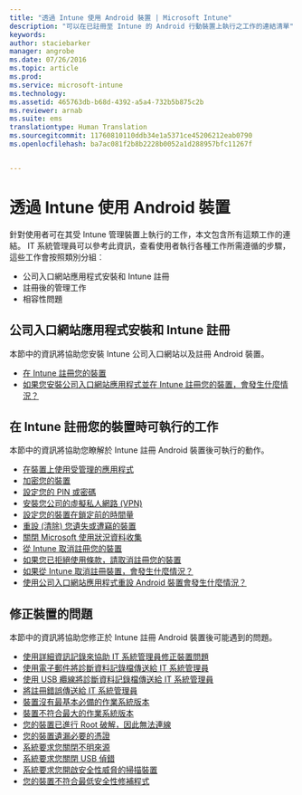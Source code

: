 ```yaml
---
title: "透過 Intune 使用 Android 裝置 | Microsoft Intune"
description: "可以在已註冊至 Intune 的 Android 行動裝置上執行之工作的連結清單"
keywords: 
author: staciebarker
manager: angrobe
ms.date: 07/26/2016
ms.topic: article
ms.prod: 
ms.service: microsoft-intune
ms.technology: 
ms.assetid: 465763db-b68d-4392-a5a4-732b5b875c2b
ms.reviewer: arnab
ms.suite: ems
translationtype: Human Translation
ms.sourcegitcommit: 11760810110ddb34e1a5371ce45206212eab0790
ms.openlocfilehash: ba7ac081f2b8b2228b0052a1d288957bfc11267f


---
```



# 透過 Intune 使用 Android 裝置

針對使用者可在其受 Intune 管理裝置上執行的工作，本文包含所有這類工作的連結。 IT 系統管理員可以參考此資訊，查看使用者執行各種工作所需遵循的步驟，這些工作會按照類別分組︰ 

- 公司入口網站應用程式安裝和 Intune 註冊 
- 註冊後的管理工作
- 相容性問題

## 公司入口網站應用程式安裝和 Intune 註冊

本節中的資訊將協助您安裝 Intune 公司入口網站以及註冊 Android 裝置。

- [在 Intune 註冊您的裝置](enroll-your-device-in-Intune-android.md)
- [如果您安裝公司入口網站應用程式並在 Intune 註冊您的裝置，會發生什麼情況？](what-happens-if-you-install-the-company-portal-app-and-enroll-your-device-in-intune-android.md)

## 在 Intune 註冊您的裝置時可執行的工作

本節中的資訊將協助您瞭解於 Intune 註冊 Android 裝置後可執行的動作。

- [在裝置上使用受管理的應用程式](use-managed-apps-on-your-device-android.md)
- [加密您的裝置](encrypt-your-device-android.md)
- [設定您的 PIN 或密碼](set-your-pin-or-password-android.md)
- [安裝您公司的虛擬私人網路 (VPN)](install-your-companys-virtual-private-network-VPN-android.md)
- [設定您的裝置在鎖定前的時間量](set-the-amount-of-time-before-your-device-is-locked-android.md)
- [重設 (清除) 您遺失或遭竊的裝置](reset-erase-your-lost-or-stolen-device-android.md)
- [關閉 Microsoft 使用狀況資料收集](turn-off-microsoft-usage-data-collection-android.md)
- [從 Intune 取消註冊您的裝置](unenroll-your-device-from-intune-android.md)
- [如果您已拒絕使用條款，請取消註冊您的裝置](unenroll-your-device-from-intune-if-you-declined-terms-of-use-android.md)
- [如果從 Intune 取消註冊裝置，會發生什麼情況？](what-happens-if-you-unenroll-your-device-from-intune-android.md)
- [使用公司入口網站應用程式重設 Android 裝置會發生什麼情況？](what-happens-if-you-reset-your-device-using-the-company-portal-android.md)
<!--- - [What is the Rights Management sharing app?](what-is-the-rms-sharing-app-android.md) --->

## 修正裝置的問題

本節中的資訊將協助您修正於 Intune 註冊 Android 裝置後可能遇到的問題。

- [使用詳細資訊記錄來協助 IT 系統管理員修正裝置問題](use-verbose-logging-to-help-your-it-administrator-fix-device-issues-android.md)
- [使用電子郵件將診斷資料記錄檔傳送給 IT 系統管理員](send-diagnostic-data-logs-to-your-it-administrator-using-email-android.md)
- [使用 USB 纜線將診斷資料記錄檔傳送給 IT 系統管理員](send-diagnostic-data-logs-to-your-it-administrator-using-a-usb-cable-android.md)
- [將註冊錯誤傳送給 IT 系統管理員](send-enrollment-errors-to-your-it-administrator-android.md)
- [裝置沒有最基本必備的作業系統版本](device-doesnt-have-the-required-minimum-operating-system-version-android.md)
- [裝置不符合最大的作業系統版本](device-doesnt-comply-with-maximum-operating-system-version-android.md)
- [您的裝置已進行 Root 破解，因此無法連線](your-device-is-rooted-and-you-cant-connect-android.md)
- [您的裝置遺漏必要的憑證](your-device-is-missing-a-required-certificate-android.md)
- [系統要求您關閉不明來源](you-are-asked-to-turn-off-unknown-sources-android.md)
- [系統要求您關閉 USB 偵錯](you-are-asked-to-turn-off-usb-debugging-android.md)
- [系統要求您開啟安全性威脅的掃描裝置](you-are-asked-to-turn-on-scan-device-for-security-threats-android.md)
- [您的裝置不符合最低安全性修補程式](your-device-does-not-meet-the-minimum-security-patch-android.md)



<!--HONumber=Aug16_HO2-->


